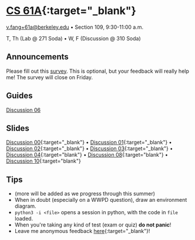 # [CS 61A](http://www.cs61a.org){:target="_blank"}
[v.fang+61a@berkeley.edu](mailto:v.fang+61a@berkeley.edu) • Section 109, 9:30-11:00 a.m.

T, Th (Lab @ 271 Soda) • W, F (Discussion @ 310 Soda)

## Announcements
Please fill out this [survey](http://goo.gl/forms/u76rseOQKyzagBrt1). This is optional, but your feedback will really help me! The survey will close on Friday.

## Guides
[Discussion 06](/assets/61a/disc06)

## Slides
[Discussion 00](https://docs.google.com/presentation/d/1BMm4PaxLU-7vmPlXM3Y3dr8Q8hmdMc9zrWmNT5iS9w4/present?slide=id.p){:target="_blank"} • [Discussion 01](https://docs.google.com/presentation/d/14_lRBu6__xBPoLQmy0byT7vHrLKDRXBZkBGpAnzcpSg/present?slide=id.p){:target="_blank"} • [Discussion 02](https://docs.google.com/presentation/d/1IOIKo7hkXVSs-5bDZaEO-P-qv9xZPtk0Jcn0KVKQ8zs/present?slide=id.p){:target="_blank"} • [Discussion 03](https://docs.google.com/presentation/d/1ziGfMOEEwAvOyKQpqqg1nRDoiE5RtLVGpkfRb9CLqLU/present?slide=id.p){:target="_blank"} • [Discussion 04](https://docs.google.com/presentation/d/1tCiLDUG6jxCcMFw_BhxDq30LeP2mV3J3cpkzSyG3MSo/present?slide=id.p){:target="blank"} • [Discussion 08](https://docs.google.com/presentation/d/1zteMvRaTMZa0SPmPJeo2-6lpLJFOpi37liWuoeULnzo/present?slide=id.p){:target="blank"} • [Discussion 10](https://docs.google.com/presentation/d/1124h9nnwQwBLzr94xATC9EvqIzjGYLi71mgf-wqli38/present?slide=id.p){:target="blank"}

## Tips
* (more will be added as we progress through this summer)
* When in doubt (especially on a WWPD question), draw an environment diagram.
* `python3 -i <file>` opens a session in python, with the code in `file` loaded.
* When you're taking any kind of test (exam or quiz) **do not panic**!
* Leave me anonymous feedback [here](https://docs.google.com/forms/d/1j2WmiTn4cWmJqtrFQk5J4NOGAbJINWJpAJDQ3TDtucI/viewform){:target="_blank"}!
